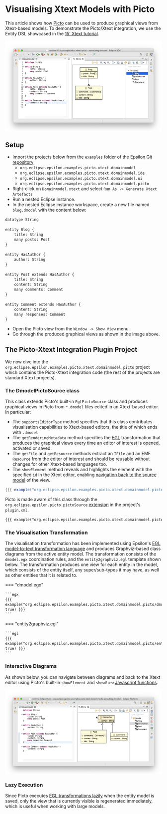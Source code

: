 # Visualising Xtext Models with Picto

This article shows how [Picto](../../picto) can be used to produce graphical views from Xtext-based models. To demonstrate the Picto/Xtext integration, we use the Entity DSL showcased in the [15' Xtext tutorial](https://www.eclipse.org/Xtext/documentation/102_domainmodelwalkthrough.html).

![](picto-xtext.gif)

## Setup

- Import the projects below from the `examples` folder of the [Epsilon Git repository](https://git.eclipse.org/c/epsilon/org.eclipse.epsilon.git/tree/examples)
    - `org.eclipse.epsilon.examples.picto.xtext.domainmodel`
    - `org.eclipse.epsilon.examples.picto.xtext.domainmodel.ide`
    - `org.eclipse.epsilon.examples.picto.xtext.domainmodel.ui`
    - `org.eclipse.epsilon.examples.picto.xtext.domainmodel.picto`
- Right-click on `Domainmodel.xtext` and select `Run As -> Generate Xtext Artefacts`
- Run a nested Eclipse instance.
- In the nested Eclipse instance workspace, create a new file named `blog.dmodel` with the content below:

```
datatype String
 
entity Blog {
    title: String
    many posts: Post
}
 
entity HasAuthor {
    author: String
}

entity Post extends HasAuthor {
    title: String
    content: String
    many comments: Comment
}
 
entity Comment extends HasAuthor {
    content: String
    many responses: Comment
}
```

- Open the Picto view from the `Window -> Show View` menu.
- Go through the produced graphical views as shown in the image above.

## The Picto-Xtext Integration Plugin Project

We now dive into the `org.eclipse.epsilon.examples.picto.xtext.domainmodel.picto` project which contains the Picto-Xtext integration code (the rest of the projects are standard Xtext projects).

### The DmodelPictoSource class

This class extends Picto's built-in `EglPictoSource` class and produces graphical views in Picto from `*.dmodel` files edited in an Xtext-based editor. In particular:

- The `supportsEditorType` method specifies that this class contributes visualisation capabilities to Xtext-based editors, the title of which ends with `.dmodel`
- The `getRenderingMetadata` method specifies the [EGL](../../egl) transformation that produces the graphical views every time an editor of interest is opened, activated or saved.
- The `getFile` and `getResource` methods extract an `IFile` and an EMF `Resource` from the editor of interest and should be reusable without changes for other Xtext-based languages too.
- The `showElement` method reveals and highlights the element with the specified `id` in the Xtext editor, enabling [navigation back to the source model](#interactive-diagrams) of the view.

```java
{{{ example("org.eclipse.epsilon.examples.picto.xtext.domainmodel.picto/src/org/eclipse/epsilon/examples/picto/xtext/domainmodel/picto/DmodelPictoSource.java", false) }}}
```

Picto is made aware of this class through the `org.eclipse.epsilon.picto.pictoSource` [extension](../../picto/#extending-picto) in the project's `plugin.xml`.

```xml
{{{ example("org.eclipse.epsilon.examples.picto.xtext.domainmodel.picto/plugin.xml", false) }}}
```

### The Visualisation Transformation

The visualisation transformation has been implemented using Epsilon's [EGL model-to-text transformation language](../../egl) and produces Graphviz-based class diagrams from the active entity model. The transformation consists of the `dmodel.egx` coordination rules, and the `entity2graphviz.egl` template shown below. The transformation produces one view for each entity in the model, which consists of the entity itself, any super/sub-types it may have, as well as other entities that it is related to. 

=== "dmodel.egx"

    ```egx
    {{{ example("org.eclipse.epsilon.examples.picto.xtext.domainmodel.picto/dmodel.egx", true) }}}
    ```

=== "entity2graphviz.egl"

    ```egl
    {{{ example("org.eclipse.epsilon.examples.picto.xtext.domainmodel.picto/entity2graphviz.egl", true) }}}
    ```

### Interactive Diagrams

As shown below, you can navigate between diagrams and back to the Xtext editor using Picto's built-in `showElement` and `showView` [Javascript functions](../../picto/interactive-diagrams).

![](show-element.gif)

### Lazy Execution

Since Picto executes [EGL transformations lazily](../../picto/#scalability) when the entity model is saved, only the view that is currently visible is regenerated immediately, which is useful when working with large models.